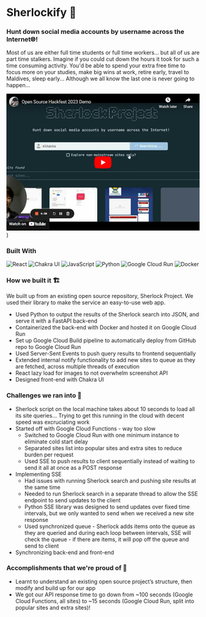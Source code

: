 # Sherlockify 🔎
### Hunt down social media accounts by username across the Internet🌐!

Most of us are either full time students or full time workers... but all of us are part time stalkers. Imagine if you could cut down the hours it took for such a time consuming activity. You'd be able to spend your extra free time to focus more on your studies, make big wins at work, retire early, travel to Maldives, sleep early... Although we all know the last one is never going to happen...

[![Youtube Psuedoembed](/src/components/Embed.png)](https://www.youtube.com/watch?v=bunobscBWnU))


### Built With
![React](https://img.shields.io/badge/react-%2320232a.svg?style=for-the-badge&logo=react&logoColor=%2361DAFB)
![Chakra UI](https://img.shields.io/badge/Chakra--UI-319795?style=for-the-badge&logo=chakra-ui&logoColor=white)
![JavaScript](https://img.shields.io/badge/javascript-%23323330.svg?style=for-the-badge&logo=javascript&logoColor=%23F7DF1E)
![Python](https://img.shields.io/badge/Python-FFD43B?style=for-the-badge&logo=python&logoColor=blue)
![Google Cloud Run](https://img.shields.io/badge/Google_Cloud-4285F4?style=for-the-badge&logo=google-cloud&logoColor=white)
![Docker](https://img.shields.io/badge/Docker-2CA5E0?style=for-the-badge&logo=docker&logoColor=white)


### How we built it 🏗️
We built up from an existing open source repository, Sherlock Project. We used their library to make the service an easy-to-use web app.

- Used Python to output the results of the Sherlock search into JSON, and serve it with a FastAPI back-end
- Containerized the back-end with Docker and hosted it on Google Cloud Run
- Set up Google Cloud Build pipeline to automatically deploy from GitHub repo to Google Cloud Run
- Used Server-Sent Events to push query results to frontend sequentially
- Extended internal notify functionality to add new sites to queue as they are fetched, across multiple threads of execution
- React lazy load for images to not overwhelm screenshot API
- Designed front-end with Chakra UI

### Challenges we ran into 🛑
- Sherlock script on the local machine takes about 10 seconds to load all its site queries… Trying to get this running in the cloud with decent speed was excruciating work
- Started off with Google Cloud Functions - way too slow
  - Switched to Google Cloud Run with one minimum instance to eliminate cold start delay
  - Separated sites list into popular sites and extra sites to reduce burden per request
  - Used SSE to push results to client sequentially instead of waiting to send it all at once as a POST response
- Implementing SSE
  - Had issues with running Sherlock search and pushing site results at the same time
  - Needed to run Sherlock search in a separate thread to allow the SSE endpoint to send updates to the client
  - Python SSE library was designed to send updates over fixed time intervals, but we only wanted to send when we received a new site response
  - Used synchronized queue - Sherlock adds items onto the queue as they are queried and during each loop between intervals, SSE will check the queue - if there are items, it will pop off the queue and send to client
- Synchronizing back-end and front-end

### Accomplishments that we're proud of 🌟
- Learnt to understand an existing open source project’s structure, then modify and build up for our app
- We got our API response time to go down from ~100 seconds (Google Cloud Functions, all sites) to ~15 seconds (Google Cloud Run, split into popular sites and extra sites)!
